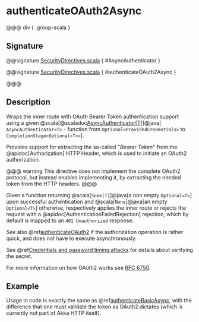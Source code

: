 # authenticateOAuth2Async

@@@ div { .group-scala }
## Signature

@@signature [SecurityDirectives.scala]($akka-http$/akka-http/src/main/scala/akka/http/scaladsl/server/directives/SecurityDirectives.scala) { #AsyncAuthenticator }

@@signature [SecurityDirectives.scala]($akka-http$/akka-http/src/main/scala/akka/http/scaladsl/server/directives/SecurityDirectives.scala) { #authenticateOAuth2Async }

@@@

## Description

Wraps the inner route with OAuth Bearer Token authentication support using a given @scala[@scaladoc[AsyncAuthenticator[T]](akka.http.scaladsl.server.Directives#AsyncAuthenticator[T]=akka.http.scaladsl.server.directives.Credentials=%3Escala.concurrent.Future[Option[T]])]@java[ `AsyncAuthenticator<T>` - function from `Optional<ProvidedCredentials>` to `CompletionStage<Optional<T>>`].

Provides support for extracting the so-called "*Bearer Token*" from the @apidoc[Authorization] HTTP Header,
which is used to initiate an OAuth2 authorization.

@@@ warning
This directive does not implement the complete OAuth2 protocol, but instead enables implementing it,
by extracting the needed token from the HTTP headers.
@@@

Given a function returning @scala[`Some[T]`]@java[a non empty `Optional<T>`] upon successful authentication and @scala[`None`]@java[an empty `Optional<T>`] otherwise,
respectively applies the inner route or rejects the request with a @apidoc[AuthenticationFailedRejection] rejection,
which by default is mapped to an `401 Unauthorized` response.

See also @ref[authenticateOAuth2](authenticateOAuth2.md) if the authorization operation is rather quick, and does not have to execute asynchronously.

See @ref[Credentials and password timing attacks](index.md#credentials-and-timing-attacks) for details about verifying the secret.

For more information on how OAuth2 works see [RFC 6750](https://tools.ietf.org/html/rfc6750).

## Example

Usage in code is exactly the same as @ref[authenticateBasicAsync](authenticateBasicAsync.md),
with the difference that one must validate the token as OAuth2 dictates (which is currently not part of Akka HTTP itself).
